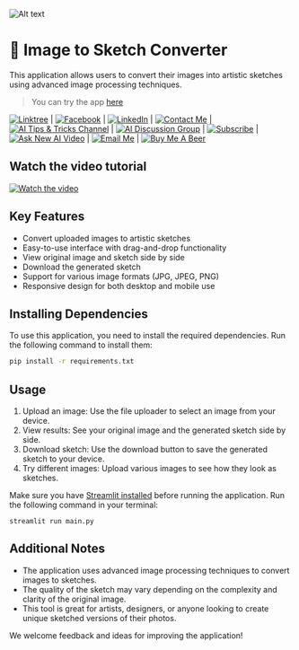 ![Alt text](https://i.imgur.com/haRDiHy.jpeg)

# 🎨 Image to Sketch Converter

This application allows users to convert their images into artistic sketches using advanced image processing techniques.

> You can try the app [here](https://sagi-image-to-sketch.streamlit.app/)

[![Linktree](https://img.shields.io/badge/linktree-white?style=for-the-badge&logo=linktree&logoColor=43E55E)](https://linktr.ee/sagib?lt_utm_source=lt_share_link#373198503) |
[![Facebook](https://img.shields.io/badge/facebook-white?style=for-the-badge&logo=facebook&logoColor=0866FF)](https://www.facebook.com/sagi.baron) |
[![LinkedIn](https://img.shields.io/badge/linkedin-white?style=for-the-badge&logo=linkedin&logoColor=0A66C2)](https://www.linkedin.com/in/sagi-bar-on) |
[![Contact Me](https://img.shields.io/badge/CONTACT_ME-white?style=for-the-badge&logo=whatsapp&logoColor=25D366)](https://api.whatsapp.com/send?phone=972549995050) |
[![AI Tips & Tricks Channel](https://img.shields.io/badge/AI_TIPS_&_TRICKS_CHANNEL-white?style=for-the-badge&logo=whatsapp&logoColor=25D366)](https://whatsapp.com/channel/0029Vaj33VkEawds11JP9o1c) |
[![AI Discussion Group](https://img.shields.io/badge/AI_DISCUSSION_GROUP-white?style=for-the-badge&logo=whatsapp&logoColor=25D366)](https://whatsapp.com/channel/0029Vaj33VkEawds11JP9o1c) |
[![Subscribe](https://img.shields.io/badge/Subscribe_to_my_YouTube_channel-white?style=for-the-badge&logo=youtube&logoColor=FF0000)](https://www.youtube.com/@SagiBaron) |
[![Ask New AI Video](https://img.shields.io/badge/Ask_For_New_AI_Video-white?style=for-the-badge&logo=GoogleForms&logoColor=7248B9)](https://forms.gle/b5hw4Rfe6ZtXuiQV6) |
[![Email Me](https://img.shields.io/badge/email_me-white?style=for-the-badge&logo=gmail&logoColor=EA4335)](mailto:sagi.baron76@gmail.com) |
[![Buy Me A Beer](https://img.shields.io/badge/Buy_Me_A_Beer-white?style=for-the-badge&logo=buymeacoffee&logoColor=FFDD00)](https://buymeacoffee.com/sagibar)

## Watch the video tutorial

[![Watch the video](https://img.youtube.com/vi/VIDEO_ID/maxresdefault.jpg)](https://youtu.be/VIDEO_ID)

## Key Features

- Convert uploaded images to artistic sketches
- Easy-to-use interface with drag-and-drop functionality
- View original image and sketch side by side
- Download the generated sketch
- Support for various image formats (JPG, JPEG, PNG)
- Responsive design for both desktop and mobile use

## Installing Dependencies

To use this application, you need to install the required dependencies.
Run the following command to install them:

```sh
pip install -r requirements.txt
```

## Usage

1. Upload an image: Use the file uploader to select an image from your device.
2. View results: See your original image and the generated sketch side by side.
3. Download sketch: Use the download button to save the generated sketch to your device.
4. Try different images: Upload various images to see how they look as sketches.

Make sure you have [Streamlit installed](https://docs.streamlit.io/) before running the application.
Run the following command in your terminal:

```
streamlit run main.py
```

## Additional Notes

- The application uses advanced image processing techniques to convert images to sketches.
- The quality of the sketch may vary depending on the complexity and clarity of the original image.
- This tool is great for artists, designers, or anyone looking to create unique sketched versions of their photos.

We welcome feedback and ideas for improving the application!
